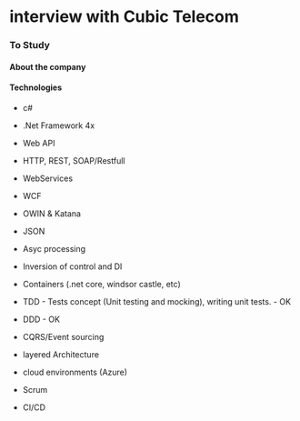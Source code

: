 # interview with Cubic Telecom

### To Study
#### About the company





#### Technologies
- c#

- .Net Framework 4x

- Web API

- HTTP, REST, SOAP/Restfull

- WebServices

- WCF

- OWIN & Katana

- JSON

- Asyc processing

- Inversion of control and DI

- Containers (.net core, windsor castle, etc)

- TDD - Tests concept (Unit testing and mocking), writing unit tests. - OK

- DDD   - OK

- CQRS/Event sourcing

- layered Architecture

- cloud environments (Azure)

- Scrum

- CI/CD
